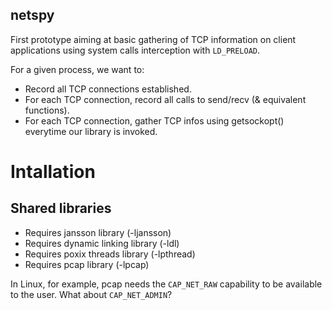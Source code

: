 ## netspy

First prototype aiming at basic gathering of TCP information on client applications using system calls interception with `LD_PRELOAD`.

For a given process, we want to:
- Record all TCP connections established.
- For each TCP connection, record all calls to send/recv (& equivalent functions).
- For each TCP connection, gather TCP infos using getsockopt() everytime our library is invoked.

# Intallation

## Shared libraries
- Requires jansson library (-ljansson)
- Requires dynamic linking library (-ldl)
- Requires poxix threads library (-lpthread)
- Requires pcap library (-lpcap)

In Linux, for example, pcap needs the `CAP_NET_RAW` capability to be available to the user. What about `CAP_NET_ADMIN`?




